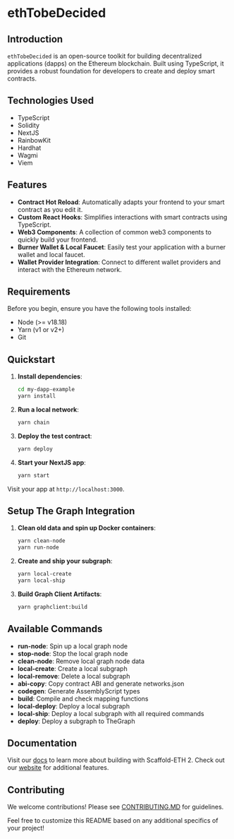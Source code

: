# ethTobeDecided

## Introduction

`ethTobeDecided` is an open-source toolkit for building decentralized applications (dapps) on the Ethereum blockchain. Built using TypeScript, it provides a robust foundation for developers to create and deploy smart contracts.

## Technologies Used

- TypeScript
- Solidity
- NextJS
- RainbowKit
- Hardhat
- Wagmi
- Viem

## Features

- **Contract Hot Reload**: Automatically adapts your frontend to your smart contract as you edit it.
- **Custom React Hooks**: Simplifies interactions with smart contracts using TypeScript.
- **Web3 Components**: A collection of common web3 components to quickly build your frontend.
- **Burner Wallet & Local Faucet**: Easily test your application with a burner wallet and local faucet.
- **Wallet Provider Integration**: Connect to different wallet providers and interact with the Ethereum network.

## Requirements

Before you begin, ensure you have the following tools installed:

- Node (>= v18.18)
- Yarn (v1 or v2+)
- Git

## Quickstart

1. **Install dependencies**:
    ```sh
    cd my-dapp-example
    yarn install
    ```

2. **Run a local network**:
    ```sh
    yarn chain
    ```

3. **Deploy the test contract**:
    ```sh
    yarn deploy
    ```

4. **Start your NextJS app**:
    ```sh
    yarn start
    ```

Visit your app at `http://localhost:3000`.

## Setup The Graph Integration

1. **Clean old data and spin up Docker containers**:
    ```sh
    yarn clean-node
    yarn run-node
    ```

2. **Create and ship your subgraph**:
    ```sh
    yarn local-create
    yarn local-ship
    ```

3. **Build Graph Client Artifacts**:
    ```sh
    yarn graphclient:build
    ```

## Available Commands

- **run-node**: Spin up a local graph node
- **stop-node**: Stop the local graph node
- **clean-node**: Remove local graph node data
- **local-create**: Create a local subgraph
- **local-remove**: Delete a local subgraph
- **abi-copy**: Copy contract ABI and generate networks.json
- **codegen**: Generate AssemblyScript types
- **build**: Compile and check mapping functions
- **local-deploy**: Deploy a local subgraph
- **local-ship**: Deploy a local subgraph with all required commands
- **deploy**: Deploy a subgraph to TheGraph

## Documentation

Visit our [docs](https://docs.scaffoldeth.io) to learn more about building with Scaffold-ETH 2. Check out our [website](https://scaffoldeth.io) for additional features.

## Contributing

We welcome contributions! Please see [CONTRIBUTING.MD](https://github.com/scaffold-eth/scaffold-eth-2/blob/main/CONTRIBUTING.md) for guidelines.

Feel free to customize this README based on any additional specifics of your project!

